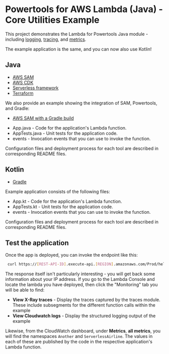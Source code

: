 # Powertools for AWS Lambda (Java) - Core Utilities Example

This project demonstrates the Lambda for Powertools Java module - including 
[logging](https://docs.powertools.aws.dev/lambda/java/core/logging/),
[tracing](https://docs.powertools.aws.dev/lambda/java/core/tracing/), and
[metrics](https://docs.powertools.aws.dev/lambda/java/core/metrics/).

The example application is the same, and you can now also use Kotlin!

## Java
* [AWS SAM](sam/) 
* [AWS CDK](cdk/)
* [Serverless framework](serverless/)
* [Terraform](terraform/)

We also provide an example showing the integration of SAM, Powertools, and Gradle:

* [AWS SAM with a Gradle build](gradle/)

- App.java - Code for the application's Lambda function.
- AppTests.java - Unit tests for the application code.
- events - Invocation events that you can use to invoke the function.

Configuration files and deployment process for each tool are described in corresponding README files.

## Kotlin

- [Gradle](kotlin/)

Example application consists of the following files:

- App.kt - Code for the application's Lambda function.
- AppTests.kt - Unit tests for the application code.
- events - Invocation events that you can use to invoke the function.

Configuration files and deployment process for each tool are described in corresponding README files.

## Test the application

Once the app is deployed, you can invoke the endpoint like this:

```bash
 curl https://[REST-API-ID].execute-api.[REGION].amazonaws.com/Prod/hello/
```

The response itself isn't particularly interesting - you will get back some information about your IP address. If
you go to the Lambda Console and locate the lambda you have deployed, then click the "Monitoring" tab you will
be able to find:

- **View X-Ray traces** - Display the traces captured by the traces module. These include subsegments for the
  different function calls within the example
- **View Cloudwatch logs** - Display the structured logging output of the example

Likewise, from the CloudWatch dashboard, under **Metrics**, **all metrics**, you will find the namespaces `Another`
and `ServerlessAirline`. The values in each of these are published by the code in the respective application's Lambda function.
